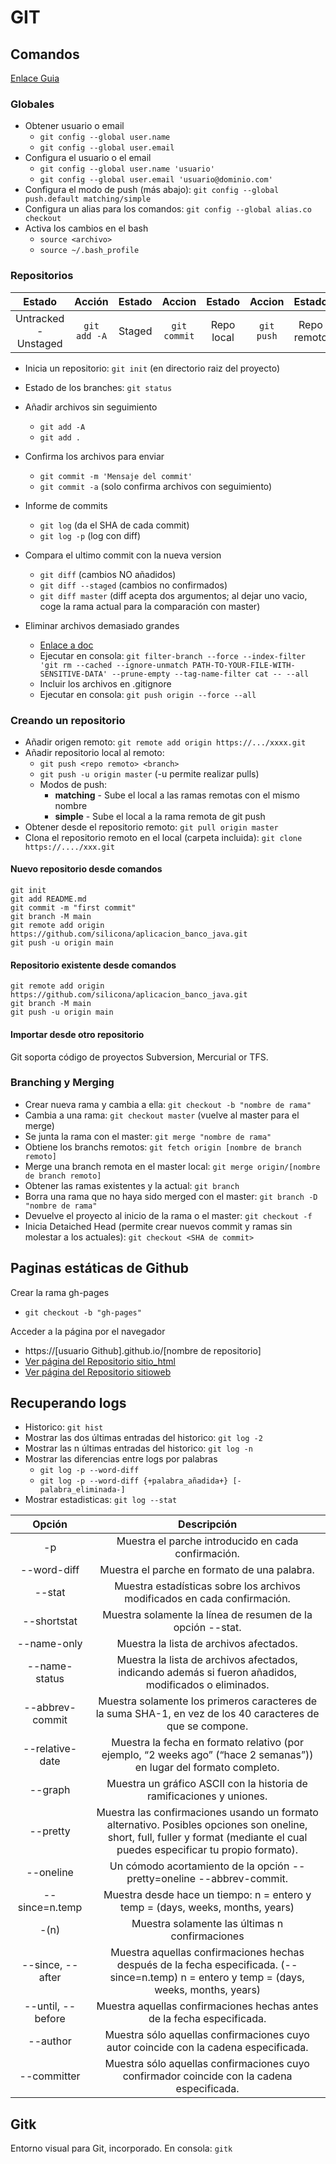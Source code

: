 # GIT

## Comandos

  [Enlace Guia](https://git-scm.com/book/es/v1/Fundamentos-de-Git-Deshaciendo-cosas)

### Globales

  - Obtener usuario o email
    - `git config --global user.name`
    - `git config --global user.email`
  - Configura el usuario o el email
    - `git config --global user.name 'usuario'`
    - `git config --global user.email 'usuario@dominio.com'`
  - Configura el modo de push (más abajo): `git config --global push.default matching/simple`
  - Configura un alias para los comandos: `git config --global alias.co checkout`
  - Activa los cambios en el bash
    - `source <archivo>`
    - `source ~/.bash_profile`

### Repositorios

  | Estado								| Acción				| Estado		| Accion 				| Estado 			| Accion 		| Estado 				|
  |:---------------------:|:-------------:|:---------:|:-------------:|:-----------:|:---------:|:-------------:|
  | Untracked - Unstaged	| `git add -A`	| Staged 		| `git commit`	| Repo local	| `git push`| Repo remoto		|

  - Inicia un repositorio: `git init` (en directorio raiz del proyecto)
  - Estado de los branches: `git status`
  - Añadir archivos sin seguimiento
    - `git add -A`
    - `git add .`
  - Confirma los archivos para enviar
    - `git commit -m 'Mensaje del commit'`
    - `git commit -a` (solo confirma archivos con seguimiento)

  - Informe de commits
    - `git log` (da el SHA de cada commit)
    - `git log -p` (log con diff)

  - Compara el ultimo commit con la nueva version
    - `git diff` (cambios NO añadidos)
    - `git diff --staged` (cambios no confirmados)
    - `git diff master` (diff acepta dos argumentos; al dejar uno vacio, coge la rama actual para la comparación con master)

  - Eliminar archivos demasiado grandes
    - [Enlace a doc](https://help.github.com/articles/removing-sensitive-data-from-a-repository/)
    - Ejecutar en consola: `git filter-branch --force --index-filter 'git rm --cached --ignore-unmatch PATH-TO-YOUR-FILE-WITH-SENSITIVE-DATA' --prune-empty --tag-name-filter cat -- --all`
    - Incluir los archivos en .gitignore
    - Ejecutar en consola: `git push origin --force --all`

### Creando un repositorio

  - Añadir origen remoto: `git remote add origin https://.../xxxx.git`
  - Añadir repositorio local al remoto:
    - `git push <repo remoto> <branch>`
    - `git push -u origin master` (-u permite realizar pulls)
    - Modos de push:
      * **matching** - Sube el local a las ramas remotas con el mismo nombre
      * **simple** - Sube el local a la rama remota de git push
  - Obtener desde el repositorio remoto: `git pull origin master`
  - Clona el repositorio remoto en el local (carpeta incluida): `git clone https://..../xxx.git`

#### Nuevo repositorio desde comandos

    git init
    git add README.md
    git commit -m "first commit"
    git branch -M main
    git remote add origin https://github.com/silicona/aplicacion_banco_java.git
    git push -u origin main

#### Repositorio existente desde comandos

    git remote add origin https://github.com/silicona/aplicacion_banco_java.git
    git branch -M main
    git push -u origin main

#### Importar desde otro repositorio

Git soporta código de proyectos Subversion, Mercurial or TFS.

### Branching y Merging

  - Crear nueva rama y cambia a ella: `git checkout -b "nombre de rama"`
  - Cambia a una rama: `git checkout master` (vuelve al master para el merge)
  - Se junta la rama con el master: `git merge "nombre de rama"`
  - Obtiene los branchs remotos: `git fetch origin [nombre de branch remoto]`
  - Merge una branch remota en el master local: `git merge origin/[nombre de branch remoto]`
  - Obtener las ramas existentes y la actual: `git branch`
  - Borra una rama que no haya sido merged con el master: `git branch -D "nombre de rama"`
  - Devuelve el proyecto al inicio de la rama o el master: `git checkout -f`
  - Inicia Detaiched Head (permite crear nuevos commit y ramas sin molestar a los actuales): `git checkout <SHA de commit>`

## Paginas estáticas de Github

Crear la rama gh-pages
  - `git checkout -b "gh-pages"`

Acceder a la página por el navegador
  - https://[usuario Github].github.io/[nombre de repositorio]
  - [Ver página del Repositorio sitio_html](https://silicona.github.io/sitio_html/index)
  - [Ver página del Repositorio sitioweb](https://silicona.github.io/sitioweb)

## Recuperando logs

  - Historico: `git hist`
  - Mostrar las dos últimas entradas del historico: `git log -2`
  - Mostrar las n últimas entradas del historico: `git log -n`
  - Mostrar las diferencias entre logs por palabras
    - `git log -p --word-diff`
    - `git log -p --word-diff {+palabra_añadida+} [-palabra_eliminada-]`
  - Mostrar estadisticas: `git log --stat`


  | Opción        | Descripción |
  |:-------------:|:-----------:|
  | -p            | Muestra el parche introducido en cada confirmación. |
  | --word-diff   | Muestra el parche en formato de una palabra. |
  | --stat        | Muestra estadísticas sobre los archivos modificados en cada confirmación. |
  | --shortstat   | Muestra solamente la línea de resumen de la opción --stat. |
  | --name-only   | Muestra la lista de archivos afectados. |
  | --name-status | Muestra la lista de archivos afectados, indicando además si fueron añadidos, modificados o eliminados. |
  | --abbrev-commit | Muestra solamente los primeros caracteres de la suma SHA-1, en vez de los 40 caracteres de que se compone. |
  | --relative-date | Muestra la fecha en formato relativo (por ejemplo, “2 weeks ago” (“hace 2 semanas”)) en lugar del formato completo. |
  | --graph       | Muestra un gráfico ASCII con la historia de ramificaciones y uniones. |
  | --pretty      | Muestra las confirmaciones usando un formato alternativo. Posibles opciones son oneline, short, full, fuller y format (mediante el cual puedes especificar tu propio formato). |
  | --oneline     | Un cómodo acortamiento de la opción --pretty=oneline --abbrev-commit. |
  | --since=n.temp | Muestra desde hace un tiempo: n = entero y temp = (days, weeks, months, years) |
  | -(n)          | Muestra solamente las últimas n confirmaciones |
  | --since, --after  | Muestra aquellas confirmaciones hechas después de la fecha especificada. (--since=n.temp) n = entero y temp = (days, weeks, months, years) |
  | --until, --before | Muestra aquellas confirmaciones hechas antes de la fecha especificada. |
  | --author      | Muestra sólo aquellas confirmaciones cuyo autor coincide con la cadena especificada. |
  | --committer   | Muestra sólo aquellas confirmaciones cuyo confirmador coincide con la cadena especificada. |


## Gitk

Entorno visual para Git, incorporado. En consola: `gitk`



















